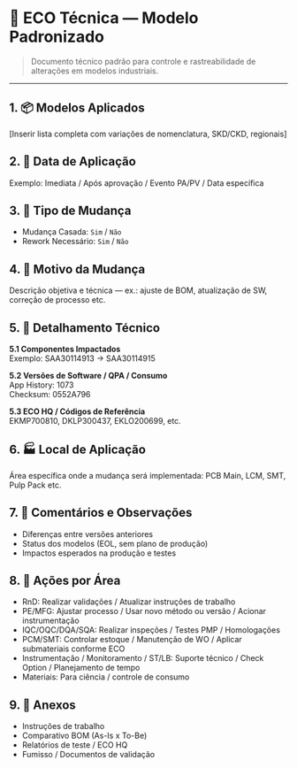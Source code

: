 # 📘 ECO Técnica — Modelo Padronizado

> Documento técnico padrão para controle e rastreabilidade de alterações em modelos industriais.

---

## 1. 📦 Modelos Aplicados  
[Inserir lista completa com variações de nomenclatura, SKD/CKD, regionais]

## 2. 📅 Data de Aplicação  
Exemplo: Imediata / Após aprovação / Evento PA/PV / Data específica

## 3. 🔄 Tipo de Mudança  
- Mudança Casada: `Sim` / `Não`  
- Rework Necessário: `Sim` / `Não`

## 4. 🎯 Motivo da Mudança  
Descrição objetiva e técnica — ex.: ajuste de BOM, atualização de SW, correção de processo etc.

## 5. 🧠 Detalhamento Técnico  
**5.1 Componentes Impactados**  
Exemplo: SAA30114913 → SAA30114915  

**5.2 Versões de Software / QPA / Consumo**  
App History: 1073  
Checksum: 0552A796  

**5.3 ECO HQ / Códigos de Referência**  
EKMP700810, DKLP300437, EKLO200699, etc.

## 6. 🏭 Local de Aplicação  
Área específica onde a mudança será implementada: PCB Main, LCM, SMT, Pulp Pack etc.

## 7. 📝 Comentários e Observações  
- Diferenças entre versões anteriores  
- Status dos modelos (EOL, sem plano de produção)  
- Impactos esperados na produção e testes

## 8. 🧩 Ações por Área  
- RnD: Realizar validações / Atualizar instruções de trabalho  
- PE/MFG: Ajustar processo / Usar novo método ou versão / Acionar instrumentação  
- IQC/OQC/DQA/SQA: Realizar inspeções / Testes PMP / Homologações  
- PCM/SMT: Controlar estoque / Manutenção de WO / Aplicar submateriais conforme ECO  
- Instrumentação / Monitoramento / ST/LB: Suporte técnico / Check Option / Planejamento de tempo  
- Materiais: Para ciência / controle de consumo

## 9. 📎 Anexos  
- Instruções de trabalho  
- Comparativo BOM (As-Is x To-Be)  
- Relatórios de teste / ECO HQ  
- Fumisso / Documentos de validação
